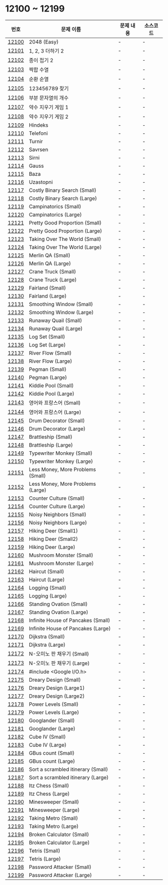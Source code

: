 # 12100 ~ 12199

번호 | 문제 이름 | 문제 내용 | 소스코드
--- | --- | --- | ---
[12100](https://www.acmicpc.net/problem/12100) | 2048 (Easy) | - | -
[12101](https://www.acmicpc.net/problem/12101) | 1, 2, 3 더하기 2 | - | -
[12102](https://www.acmicpc.net/problem/12102) | 종이 접기 2 | - | -
[12103](https://www.acmicpc.net/problem/12103) | 짝합 수열 | - | -
[12104](https://www.acmicpc.net/problem/12104) | 순환 순열 | - | -
[12105](https://www.acmicpc.net/problem/12105) | 123456789 찾기 | - | -
[12106](https://www.acmicpc.net/problem/12106) | 부분 문자열의 개수 | - | -
[12107](https://www.acmicpc.net/problem/12107) | 약수 지우기 게임 1 | - | -
[12108](https://www.acmicpc.net/problem/12108) | 약수 지우기 게임 2 | - | -
[12109](https://www.acmicpc.net/problem/12109) | Hindeks | - | -
[12110](https://www.acmicpc.net/problem/12110) | Telefoni | - | -
[12111](https://www.acmicpc.net/problem/12111) | Turnir | - | -
[12112](https://www.acmicpc.net/problem/12112) | Savrsen | - | -
[12113](https://www.acmicpc.net/problem/12113) | Sirni | - | -
[12114](https://www.acmicpc.net/problem/12114) | Gauss | - | -
[12115](https://www.acmicpc.net/problem/12115) | Baza | - | -
[12116](https://www.acmicpc.net/problem/12116) | Uzastopni | - | -
[12117](https://www.acmicpc.net/problem/12117) | Costly Binary Search (Small) | - | -
[12118](https://www.acmicpc.net/problem/12118) | Costly Binary Search (Large) | - | -
[12119](https://www.acmicpc.net/problem/12119) | Campinatorics (Small) | - | -
[12120](https://www.acmicpc.net/problem/12120) | Campinatorics (Large) | - | -
[12121](https://www.acmicpc.net/problem/12121) | Pretty Good Proportion (Small) | - | -
[12122](https://www.acmicpc.net/problem/12122) | Pretty Good Proportion (Large) | - | -
[12123](https://www.acmicpc.net/problem/12123) | Taking Over The World (Small) | - | -
[12124](https://www.acmicpc.net/problem/12124) | Taking Over The World (Large) | - | -
[12125](https://www.acmicpc.net/problem/12125) | Merlin QA (Small) | - | -
[12126](https://www.acmicpc.net/problem/12126) | Merlin QA (Large) | - | -
[12127](https://www.acmicpc.net/problem/12127) | Crane Truck (Small) | - | -
[12128](https://www.acmicpc.net/problem/12128) | Crane Truck (Large) | - | -
[12129](https://www.acmicpc.net/problem/12129) | Fairland (Small) | - | -
[12130](https://www.acmicpc.net/problem/12130) | Fairland (Large) | - | -
[12131](https://www.acmicpc.net/problem/12131) | Smoothing Window (Small) | - | -
[12132](https://www.acmicpc.net/problem/12132) | Smoothing Window (Large) | - | -
[12133](https://www.acmicpc.net/problem/12133) | Runaway Quail (Small) | - | -
[12134](https://www.acmicpc.net/problem/12134) | Runaway Quail (Large) | - | -
[12135](https://www.acmicpc.net/problem/12135) | Log Set (Small) | - | -
[12136](https://www.acmicpc.net/problem/12136) | Log Set (Large) | - | -
[12137](https://www.acmicpc.net/problem/12137) | River Flow (Small) | - | -
[12138](https://www.acmicpc.net/problem/12138) | River Flow (Large) | - | -
[12139](https://www.acmicpc.net/problem/12139) | Pegman (Small) | - | -
[12140](https://www.acmicpc.net/problem/12140) | Pegman (Large) | - | -
[12141](https://www.acmicpc.net/problem/12141) | Kiddie Pool (Small) | - | -
[12142](https://www.acmicpc.net/problem/12142) | Kiddie Pool (Large) | - | -
[12143](https://www.acmicpc.net/problem/12143) | 영어와 프랑스어 (Small) | - | -
[12144](https://www.acmicpc.net/problem/12144) | 영어와 프랑스어 (Large) | - | -
[12145](https://www.acmicpc.net/problem/12145) | Drum Decorator (Small) | - | -
[12146](https://www.acmicpc.net/problem/12146) | Drum Decorator (Large) | - | -
[12147](https://www.acmicpc.net/problem/12147) | Brattleship (Small) | - | -
[12148](https://www.acmicpc.net/problem/12148) | Brattleship (Large) | - | -
[12149](https://www.acmicpc.net/problem/12149) | Typewriter Monkey (Small) | - | -
[12150](https://www.acmicpc.net/problem/12150) | Typewriter Monkey (Large) | - | -
[12151](https://www.acmicpc.net/problem/12151) | Less Money, More Problems (Small) | - | -
[12152](https://www.acmicpc.net/problem/12152) | Less Money, More Problems (Large) | - | -
[12153](https://www.acmicpc.net/problem/12153) | Counter Culture (Small) | - | -
[12154](https://www.acmicpc.net/problem/12154) | Counter Culture (Large) | - | -
[12155](https://www.acmicpc.net/problem/12155) | Noisy Neighbors (Small) | - | -
[12156](https://www.acmicpc.net/problem/12156) | Noisy Neighbors (Large) | - | -
[12157](https://www.acmicpc.net/problem/12157) | Hiking Deer (Small1) | - | -
[12158](https://www.acmicpc.net/problem/12158) | Hiking Deer (Small2) | - | -
[12159](https://www.acmicpc.net/problem/12159) | Hiking Deer (Large) | - | -
[12160](https://www.acmicpc.net/problem/12160) | Mushroom Monster (Small) | - | -
[12161](https://www.acmicpc.net/problem/12161) | Mushroom Monster (Large) | - | -
[12162](https://www.acmicpc.net/problem/12162) | Haircut (Small) | - | -
[12163](https://www.acmicpc.net/problem/12163) | Haircut (Large) | - | -
[12164](https://www.acmicpc.net/problem/12164) | Logging (Small) | - | -
[12165](https://www.acmicpc.net/problem/12165) | Logging (Large) | - | -
[12166](https://www.acmicpc.net/problem/12166) | Standing Ovation (Small) | - | -
[12167](https://www.acmicpc.net/problem/12167) | Standing Ovation (Large) | - | -
[12168](https://www.acmicpc.net/problem/12168) | Infinite House of Pancakes (Small) | - | -
[12169](https://www.acmicpc.net/problem/12169) | Infinite House of Pancakes (Large) | - | -
[12170](https://www.acmicpc.net/problem/12170) | Dijkstra (Small) | - | -
[12171](https://www.acmicpc.net/problem/12171) | Dijkstra (Large) | - | -
[12172](https://www.acmicpc.net/problem/12172) | N-오미노 판 채우기 (Small) | - | -
[12173](https://www.acmicpc.net/problem/12173) | N-오미노 판 채우기 (Large) | - | -
[12174](https://www.acmicpc.net/problem/12174) | #include <Google I/O.h> | - | -
[12175](https://www.acmicpc.net/problem/12175) | Dreary Design (Small) | - | -
[12176](https://www.acmicpc.net/problem/12176) | Dreary Design (Large1) | - | -
[12177](https://www.acmicpc.net/problem/12177) | Dreary Design (Large2) | - | -
[12178](https://www.acmicpc.net/problem/12178) | Power Levels (Small) | - | -
[12179](https://www.acmicpc.net/problem/12179) | Power Levels (Large) | - | -
[12180](https://www.acmicpc.net/problem/12180) | Googlander (Small) | - | -
[12181](https://www.acmicpc.net/problem/12181) | Googlander (Large) | - | -
[12182](https://www.acmicpc.net/problem/12182) | Cube IV (Small) | - | -
[12183](https://www.acmicpc.net/problem/12183) | Cube IV (Large) | - | -
[12184](https://www.acmicpc.net/problem/12184) | GBus count (Small) | - | -
[12185](https://www.acmicpc.net/problem/12185) | GBus count (Large) | - | -
[12186](https://www.acmicpc.net/problem/12186) | Sort a scrambled itinerary (Small) | - | -
[12187](https://www.acmicpc.net/problem/12187) | Sort a scrambled itinerary (Large) | - | -
[12188](https://www.acmicpc.net/problem/12188) | Itz Chess (Small) | - | -
[12189](https://www.acmicpc.net/problem/12189) | Itz Chess (Large) | - | -
[12190](https://www.acmicpc.net/problem/12190) | Minesweeper (Small) | - | -
[12191](https://www.acmicpc.net/problem/12191) | Minesweeper (Large) | - | -
[12192](https://www.acmicpc.net/problem/12192) | Taking Metro (Small) | - | -
[12193](https://www.acmicpc.net/problem/12193) | Taking Metro (Large) | - | -
[12194](https://www.acmicpc.net/problem/12194) | Broken Calculator (Small) | - | -
[12195](https://www.acmicpc.net/problem/12195) | Broken Calculator (Large) | - | -
[12196](https://www.acmicpc.net/problem/12196) | Tetris (Small) | - | -
[12197](https://www.acmicpc.net/problem/12197) | Tetris (Large) | - | -
[12198](https://www.acmicpc.net/problem/12198) | Password Attacker (Small) | - | -
[12199](https://www.acmicpc.net/problem/12199) | Password Attacker (Large) | - | -
